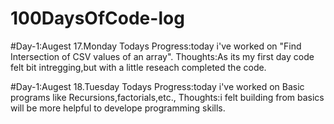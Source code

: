 # 100DaysOfCode-log
#Day-1:Augest 17.Monday
Todays Progress:today i've worked on "Find Intersection of CSV values of an array".
Thoughts:As its my first day code felt bit intregging,but with a little reseach completed the code.

#Day-1:Augest 18.Tuesday
Todays Progress:today i've worked on Basic programs like Recursions,factorials,etc.,
Thoughts:i felt building from basics will be more helpful to develope programming skills.


